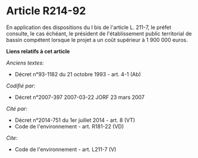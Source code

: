 # Article R214-92

En application des dispositions du I bis de l'article L. 211-7, le préfet consulte, le cas échéant, le président de
l'établissement public territorial de bassin compétent lorsque le projet a un coût supérieur à 1 900 000 euros.

**Liens relatifs à cet article**

_Anciens textes_:

  - Décret n°93-1182 du 21 octobre 1993 - art. 4-1 (Ab)

_Codifié par_:

  - Décret n°2007-397 2007-03-22 JORF 23 mars 2007

_Cité par_:

  - Décret n°2014-751 du 1er juillet 2014 - art. 8 (VT)
  - Code de l'environnement - art. R181-22 (VD)

_Cite_:

  - Code de l'environnement - art. L211-7 (V)

